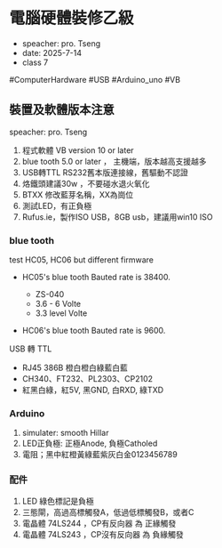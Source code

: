 # 電腦硬體裝修乙級
- speacher: pro. Tseng
- date: 2025-7-14
- class 7

#ComputerHardware
#USB
#Arduino_uno
#VB


## 裝置及軟體版本注意

speacher: pro. Tseng

1. 程式軟體 VB version 10 or later
2. blue tooth 5.0 or later ， 主機端，版本越高支援越多
3. USB轉TTL RS232舊本版連接線，舊驅動不認證
4. 烙鐵頭建議30w ，不要碰水退火氧化
5. BTXX 修改藍芽名稱，XX為崗位
6. 測試LED，有正負極
7. Rufus.ie，製作ISO USB，8GB usb，建議用win10 ISO

### blue tooth
test HC05, HC06 but different firmware
- HC05's blue tooth Bauted rate is 38400. 
    - ZS-040
    - 3.6 - 6 Volte
    - 3.3 level Volte
   

- HC06's blue tooth Bauted rate is 9600.

USB 轉 TTL
- RJ45 386B 橙白橙白綠藍白藍
- CH340、FT232、PL2303、CP2102
- 紅黑白綠，紅5V, 黑GND, 白RXD, 綠TXD


### Arduino 
1. simulater: smooth Hillar
2. LED正負極: 正極Anode, 負極Catholed
3. 電阻；黑中紅橙黃綠藍紫灰白金0123456789


### 配件
1. LED 綠色標記是負極
2. 三態閘，高過高標觸發A，低過低標觸發B，或者C
3. 電晶體 74LS244 ，CP有反向器 為 正緣觸發
4. 電晶體 74LS243 ，CP沒有反向器 為 負緣觸發


